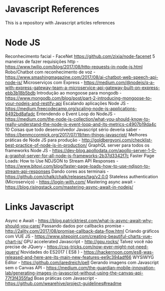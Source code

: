 # Javascript References
This is a repository with Javascript articles references

# Node JS

Reconhecimento facial - FaceNet https://github.com/zixia/node-facenet
5 maneiras de fazer requisições http - https://www.twilio.com/blog/2017/08/http-requests-in-node-js.html
Robo/Chatbot com reconhecimento de voz - https://www.smashingmagazine.com/2017/08/ai-chatbot-web-speech-api-node-js/
Microserviços com Express - https://medium.com/@nodejs/q-a-with-express-gateway-team-a-microservice-api-gateway-built-on-express-ebb3b18b5bdb
Introdução ao mongoose para mongodb - https://www.mongodb.com/blog/post/part-2-introducing-mongoose-to-your-nodejs-and-restify-api
Escalando aplicações Node JS - https://medium.freecodecamp.org/scaling-node-js-applications-8492bd8afadc
Entendendo o Event Loop do NodeJS - https://medium.com/the-node-js-collection/what-you-should-know-to-really-understand-the-node-js-event-loop-and-its-metrics-c4907b19da4c
10 Coisas que todo desenvolvedor Javascript sério deveria saber - https://benmccormick.org/2017/07/19/ten-things-javascript/
Melhores práticas de Node JS para produção - http://goldbergyoni.com/checklist-best-practice-of-node-js-in-production/
GraphQL server para todos os frameworks Node JS - https://dev-blog.apollodata.com/apollo-server-1-0-a-graphql-server-for-all-node-js-frameworks-2b37d3342f7c
Faster Page Loads: How to Use NDJSON to Stream API Responses - https://www.bitovi.com/blog/faster-page-loads-how-to-use-ndjson-to-stream-api-responses
Dando cores aos terminais - https://github.com/chalk/chalk/releases/tag/v2.0.0
Stateless authentication (Microserviço) - https://login-with.com/
Mastering async await - https://blog.risingstack.com/mastering-async-await-in-nodejs/

# Links Javascript

Async e Await - https://blog.patricktriest.com/what-is-async-await-why-should-you-care/
Passando dados por callbacks promise - http://2ality.com/2017/08/promise-callback-data-flow.html
Criando gráficos com VUE JS - https://www.sitepoint.com/creating-beautiful-charts-vue-chart-js/
GPU accelerated Javascript - http://gpu.rocks/
Talvez você não precise de JQuery - https://css-tricks.com/now-ever-might-not-need-jquery/
Novidades do ES2017 ( ES8 ) - https://hackernoon.com/es8-was-released-and-here-are-its-main-new-features-ee9c394adf66
WYSIWYG Editor - https://github.com/jaredreich/pell
Gerando imagens com Javascript sem o Canvas API - https://medium.com/the-guardian-mobile-innovation-lab/generating-images-in-javascript-without-using-the-canvas-api-77f3f4355fad
Boas práticas com Javascript - https://github.com/wearehive/project-guidelines#readme
